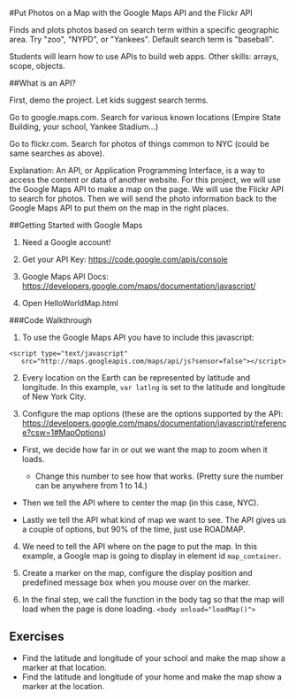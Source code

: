 #Put Photos on a Map with the Google Maps API and the Flickr API

Finds and plots photos based on search term within a specific geographic area. Try "zoo", "NYPD", or "Yankees". Default search term is "baseball".

Students will learn how to use APIs to build web apps. Other skills: arrays, scope, objects.

##What is an API?

First, demo the project. Let kids suggest search terms.

Go to google.maps.com. Search for various known locations (Empire State Building, your school, Yankee Stadium...) 

Go to flickr.com. Search for photos of things common to NYC (could be same searches as above).

Explanation: An API, or Application Programming Interface, is a way to access the content or data of another website. For this project, we will use the Google Maps API to make a map on the page. We will use the Flickr API to search for photos. Then we will send the photo information back to the Google Maps API to put them on the map in the right places.

##Getting Started with Google Maps

1. Need a Google account!

2. Get your API Key: https://code.google.com/apis/console

3. Google Maps API Docs: https://developers.google.com/maps/documentation/javascript/

4. Open HelloWorldMap.html

###Code Walkthrough

1. To use the Google Maps API you have to include this javascript:

```
<script type="text/javascript" 
   src="http://maps.googleapis.com/maps/api/js?sensor=false"></script>
```

2. Every location on the Earth can be represented by latitude and longitude. In this example, `var latlng` is set to the latitude and longitude of New York City.

3. Configure the map options (these are the options supported by the API: https://developers.google.com/maps/documentation/javascript/reference?csw=1#MapOptions)

  - First, we decide how far in or out we want the map to zoom when it loads. 

    - Change this number to see how that works. (Pretty sure the number can be anywhere from 1 to 14.)

  - Then we tell the API where to center the map (in this case, NYC).

  - Lastly we tell the API what kind of map we want to see. The API gives us a couple of options, but 90% of the time, just use ROADMAP.

4. We need to tell the API where on the page to put the map. In this example, a Google map is going to display in element id `map_container`.

5. Create a marker on the map, configure the display position and predefined message box when you mouse over on the marker.

6. In the final step, we call the function in the body tag so that the map will load when the page is done loading. ```<body onload="loadMap()">```

## Exercises

- Find the latitude and longitude of your school and make the map show a marker at that location.
- Find the latitude and longitude of your home and make the map show a marker at the location.

